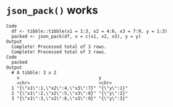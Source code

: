 # `json_pack()` works

    Code
      df <- tibble::tibble(x1 = 1:3, x2 = 4:6, x3 = 7:9, y = 1:3)
      packed <- json_pack(df, x = c(x1, x2, x3), y = y)
    Output
      Complete! Processed total of 3 rows.
      Complete! Processed total of 3 rows.
    Code
      packed
    Output
      # A tibble: 3 x 2
        x                              y          
        <chr>                          <chr>      
      1 "{\"x1\":1,\"x2\":4,\"x3\":7}" "{\"y\":1}"
      2 "{\"x1\":2,\"x2\":5,\"x3\":8}" "{\"y\":2}"
      3 "{\"x1\":3,\"x2\":6,\"x3\":9}" "{\"y\":3}"

